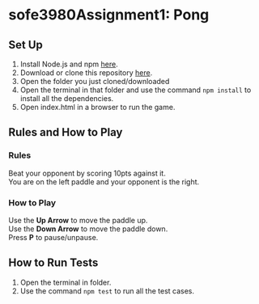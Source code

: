 # sofe3980Assignment1: Pong

## Set Up

1. Install Node.js and npm [here](https://nodejs.org/en/download/).
1. Download or clone this repository [here](https://github.com/cassidylinhares/sofe3980Assignment1).  
1. Open the folder you just cloned/downloaded
1. Open the terminal in that folder and use the command `npm install` to install all the dependencies.
1. Open index.html in a browser to run the game.

## Rules and How to Play

### Rules

Beat your opponent by scoring 10pts against it.  
You are on the left paddle and your opponent is the right.

### How to Play

Use the **Up Arrow** to move the paddle up.  
Use the **Down Arrow** to move the paddle down.  
Press **P** to pause/unpause.

## How to Run Tests

1. Open the terminal in folder.
1. Use the command `npm test` to run all the test cases.